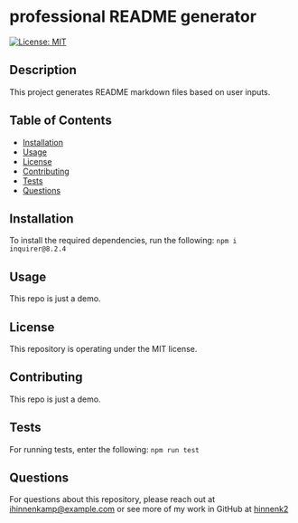 # professional README generator
[![License: MIT](https://img.shields.io/badge/License-MIT-yellow.svg)](https://opensource.org/licenses/MIT)

## Description
This project generates README markdown files based on user inputs.

## Table of Contents
* [Installation](#installation)
* [Usage](#usage)
* [License](#license)
* [Contributing](#contributing)
* [Tests](#tests)
* [Questions](#questions)

## Installation
To install the required dependencies, run the following:
`
npm i inquirer@8.2.4
`

## Usage
This repo is just a demo.

## License
This repository is operating under the MIT license.

## Contributing
This repo is just a demo.

## Tests
For running tests, enter the following:
`
npm run test
`

## Questions
For questions about this repository, please reach out at [ihinnenkamp@example.com](mailto:ihinnenkamp@example.com) or see more of my work in GitHub at [hinnenk2](https://github.com/hinnenk2)
